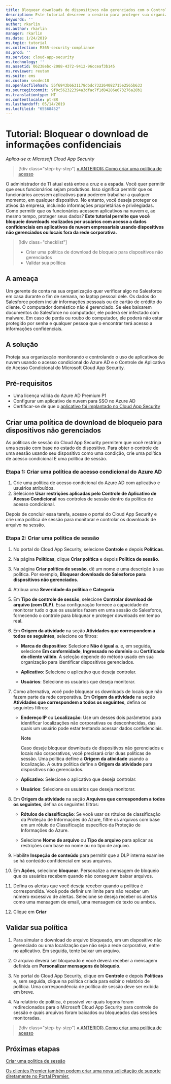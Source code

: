 ```yaml
---
title: Bloquear downloads de dispositivos não gerenciados com o Controle de Aplicativos de Acesso Condicional do Cloud App Security
description: Este tutorial descreve o cenário para proteger sua organização contra downloads de dados confidenciais por dispositivos não gerenciados usando as funcionalidades de proxy reverso do Azure AD.
keywords: ''
author: rkarlin
ms.author: rkarlin
manager: rkarlin
ms.date: 1/24/2019
ms.topic: tutorial
ms.collection: M365-security-compliance
ms.prod: ''
ms.service: cloud-app-security
ms.technology: ''
ms.assetid: 06238ebc-2088-4372-9412-96cceaf3b145
ms.reviewer: reutam
ms.suite: ems
ms.custom: seodec18
ms.openlocfilehash: 55f6943b6631178dbdc732264082715e2565b633
ms.sourcegitcommit: 9f0c562322394a3dfac7f1d84286e673276a28b1
ms.translationtype: HT
ms.contentlocale: pt-BR
ms.lasthandoff: 05/14/2019
ms.locfileid: "65568452"
---
```

# <a name="tutorial-block-download-of-sensitive-information"></a>Tutorial: Bloquear o download de informações confidenciais 

*Aplica-se a: Microsoft Cloud App Security*

>[!div class="step-by-step"]
[« ANTERIOR: Como criar uma política de acesso](access-policy-aad.md)

O administrador de TI atual está entre a cruz e a espada. Você quer permitir que seus funcionários sejam produtivos. Isso significa permitir que os funcionários acessem aplicativos para poderem trabalhar a qualquer momento, em qualquer dispositivo. No entanto, você deseja proteger os ativos da empresa, incluindo informações proprietárias e privilegiadas. Como permitir que os funcionários acessem aplicativos na nuvem e, ao mesmo tempo, proteger seus dados? **Este tutorial permite que você bloqueie downloads realizados por usuários com acesso a dados confidenciais em aplicativos de nuvem empresariais usando dispositivos não gerenciados ou locais fora da rede corporativa.**

> [!div class="checklist"]
> * Criar uma política de download de bloqueio para dispositivos não gerenciados
> * Validar sua política


## <a name="the-threat"></a>A ameaça

Um gerente de conta na sua organização quer verificar algo no Salesforce em casa durante o fim de semana, no laptop pessoal dele. Os dados do Salesforce podem incluir informações pessoais ou de cartão de crédito do cliente. O computador doméstico não é gerenciado. Se eles baixarem documentos do Salesforce no computador, ele poderá ser infectado com malware. Em caso de perda ou roubo do computador, ele poderá não estar protegido por senha e qualquer pessoa que o encontrar terá acesso a informações confidenciais.

## <a name="the-solution"></a>A solução

Proteja sua organização monitorando e controlando o uso de aplicativos de nuvem usando o acesso condicional do Azure AD e o Controle de Aplicativo de Acesso Condicional do Microsoft Cloud App Security.  

## <a name="prerequisites"></a>Pré-requisitos

- Uma licença válida do Azure AD Premium P1
- Configurar um aplicativo de nuvem para SSO no Azure AD  
- Certificar-se de que o [aplicativo foi implantado no Cloud App Security](proxy-deployment-aad.md)

## <a name="create-a-block-download-policy-for-unmanaged-devices"></a>Criar uma política de download de bloqueio para dispositivos não gerenciados  

As políticas de sessão do Cloud App Security permitem que você restrinja uma sessão com base no estado do dispositivo. Para obter o controle de uma sessão usando seu dispositivo como uma condição, crie uma política de acesso condicional E uma política de sessão.

### <a name="step-1-create-an-azure-ad-conditional-access-policy"></a>Etapa 1: Criar uma política de acesso condicional do Azure AD

1. Crie uma política de acesso condicional do Azure AD com aplicativo e usuários atribuídos.
2. Selecione **Usar restrições aplicadas pelo Controle de Aplicativo de Acesso Condicional** nos controles de sessão dentro da política de acesso condicional.

Depois de concluir essa tarefa, acesse o portal do Cloud App Security e crie uma política de sessão para monitorar e controlar os downloads de arquivo na sessão.

### <a name="step-2-create-a-session-policy"></a>Etapa 2: Criar uma política de sessão

1. No portal do Cloud App Security, selecione **Controle** e depois **Políticas**. 

2. Na página **Políticas**, clique **Criar política** e depois **Política de sessão**.
 
3. Na página **Criar política de sessão**, dê um nome e uma descrição à sua política. Por exemplo, **Bloquear downloads do Salesforce para dispositivos não gerenciados**.

4. Atribua uma **Severidade da política** e **Categoria**.

5. Em **Tipo de controle de sessão**, selecione **Controlar download de arquivo (com DLP)**. Essa configuração fornece a capacidade de monitorar tudo o que os usuários fazem em uma sessão do Salesforce, fornecendo o controle para bloquear e proteger downloads em tempo real.

6. Em **Origem da atividade** na seção **Atividades que correspondem a todos os seguintes**, selecione os filtros: 

   - **Marca de dispositivo**: Selecione **Não é igual a**. e, em seguida, selecione **Em conformidade**, **Ingressado no domínio** ou **Certificado do cliente válido**. A seleção depende do método usado em sua organização para identificar dispositivos gerenciados. 

   - **Aplicativo**: Selecione o aplicativo que deseja controlar.  

   - **Usuários**: Selecione os usuários que deseja monitorar.  

7. Como alternativa, você pode bloquear os downloads de locais que não fazem parte da rede corporativa. Em **Origem da atividade** na seção **Atividades que correspondem a todos os seguintes**, defina os seguintes filtros:

   - **Endereço IP** ou **Localização**: Use um desses dois parâmetros para identificar localizações não corporativas ou desconhecidas, das quais um usuário pode estar tentando acessar dados confidenciais.

     > [!NOTE]
     > Caso deseje bloquear downloads de dispositivos não gerenciados e locais não corporativos, você precisará criar duas políticas de sessão. Uma política define a **Origem da atividade** usando a localização. A outra política define a **Origem da atividade** para dispositivos não gerenciados.

   - **Aplicativo**: Selecione o aplicativo que deseja controlar.

   - **Usuários**: Selecione os usuários que deseja monitorar.  

8. Em **Origem da atividade** na seção **Arquivos que correspondem a todos os seguintes**, defina os seguintes filtros: 

   - **Rótulos de classificação**: Se você usar os rótulos de classificação da Proteção de Informações do Azure, filtre os arquivos com base em um rótulo de Classificação específico da Proteção de Informações do Azure.

   - Selecione **Nome de arquivo** ou **Tipo de arquivo** para aplicar as restrições com base no nome ou no tipo de arquivo.
9. Habilite **Inspeção de conteúdo** para permitir que a DLP interna examine se há conteúdo confidencial em seus arquivos. 

10. Em **Ações**, selecione **bloquear**. Personalize a mensagem de bloqueio que os usuários recebem quando não conseguem baixar arquivos.  

11. Defina os alertas que você deseja receber quando a política é correspondida. Você pode definir um limite para não receber um número excessivo de alertas. Selecione se deseja receber os alertas como uma mensagem de email, uma mensagem de texto ou ambos.

12. Clique em **Criar**  

## <a name="validate-your-policy"></a>Validar sua política

1. Para simular o download do arquivo bloqueado, em um dispositivo não gerenciado ou uma localização que não seja a rede corporativa, entre no aplicativo. Em seguida, tente baixar um arquivo.

2. O arquivo deverá ser bloqueado e você deverá receber a mensagem definida em **Personalizar mensagens de bloqueio**. 

3. No portal do Cloud App Security, clique em **Controle** e depois **Políticas** e, sem seguida, clique na política criada para exibir o relatório de política. Uma correspondência de política de sessão deve ser exibida em breve. 

4. Na relatório de política, é possível ver quais logons foram redirecionados para o Microsoft Cloud App Security para controle de sessão e quais arquivos foram baixados ou bloqueados das sessões monitoradas.

>[!div class="step-by-step"]
[« ANTERIOR: Como criar uma política de acesso](access-policy-aad.md)

## <a name="next-steps"></a>Próximas etapas
  
[Criar uma política de sessão](session-policy-aad.md)   

[Os clientes Premier também podem criar uma nova solicitação de suporte diretamente no Portal Premier.](https://premier.microsoft.com/)  
  
  
